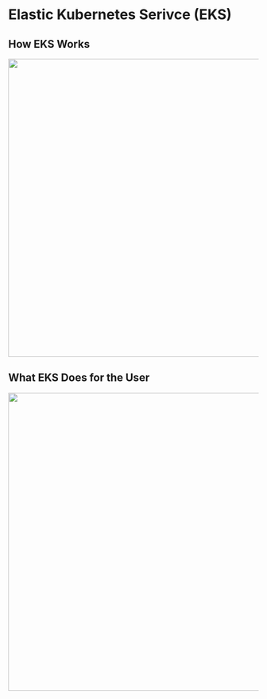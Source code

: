 # Elastic Kubernetes Serivce (EKS)

## How EKS Works

<p align="center">
<img src="https://user-images.githubusercontent.com/8760590/108800261-df0d7780-754f-11eb-84a3-1a2e9762ed0f.png" width=600 height=auto>
</p>

## What EKS Does for the User

<p align="center">
<img src="https://user-images.githubusercontent.com/8760590/108799759-57733900-754e-11eb-965b-ec7e60a17657.png" width=600 height=auto>
</p>